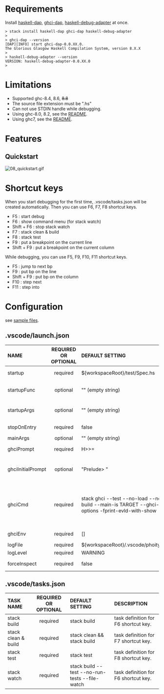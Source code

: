 
# Requirements

 Install [haskell-dap](https://hackage.haskell.org/package/haskell-dap), [ghci-dap](https://hackage.haskell.org/package/ghci-dap), [haskell-debug-adapter](https://hackage.haskell.org/package/haskell-debug-adapter) at once.

```
> stack install haskell-dap ghci-dap haskell-debug-adapter
>
> ghci-dap --version
[DAP][INFO] start ghci-dap-0.0.XX.0.
The Glorious Glasgow Haskell Compilation System, version 8.X.X
>
> haskell-debug-adapter --version
VERSION: haskell-debug-adapter-0.0.XX.0
>
```


# Limitations
* Supported ghc-8.4, 8.6, ~~8.8~~
* The source file extension must be ".hs"
* Can not use STDIN handle while debugging. 
* Using ghc-8.0, 8.2, see the [README](https://github.com/phoityne/hdx4vsc/blob/master/README_ghc86.md).
* Using ghc7, see the [README](https://github.com/phoityne/hdx4vsc/blob/master/README_ghc7.md).

  
# Features

## Quickstart
![08_quickstart.gif](https://raw.githubusercontent.com/phoityne/hdx4vsc/master/docs/08_quickstart.gif)


# Shortcut keys

When you start debugging for the first time, .vscode/tasks.json will be created automatically. Then you can use F6, F7, F8 shortcut keys.
  * F5 : start debug
  * F6 : show command menu (for stack watch)
  * Shift + F6 : stop stack watch
  * F7 : stack clean & build
  * F8 : stack test
  * F9 : put a breakpoint on the current line
  * Shift + F9 : put a breakpoint on the current column

While debugging, you can use F5, F9, F10, F11 shortcut keys.
  * F5 : jump to next bp
  * F9 : put bp on the line
  * Shift + F9 : put bp on the column
  * F10 : step next
  * F11 : step into


# Configuration

see [sample files](https://github.com/phoityne/hdx4vsc/tree/master/configs).

## __.vscode/launch.json__

|NAME|REQUIRED OR OPTIONAL|DEFAULT SETTING|DESCRIPTION|
|:--|:--:|:--|:--|
|startup|required|${workspaceRoot}/test/Spec.hs|debug startup file, will be loaded automatically.|
|startupFunc|optional|"" (empty string)|debug startup function, will be run instead of main function.|
|startupArgs|optional|"" (empty string)|arguments for startup function. set as string type.|
|stopOnEntry|required|false|stop or not after debugger launched.
|mainArgs|optional|"" (empty string)|main arguments.|
|ghciPrompt|required|H>>=|ghci command prompt string.|
|ghciInitialPrompt|optional|"Prelude> "|initial pormpt of ghci. set it when using custom prompt. e.g. set in .ghci|
|ghciCmd|required|stack ghci --test --no-load --no-build --main-is TARGET --ghci-options -fprint-evld-with-show|launch ghci command, must be Prelude module loaded. For example, "ghci -i${workspaceRoot}/src", "cabal exec -- ghci -i${workspaceRoot}/src"|
|ghciEnv|required|[]|Environment variables for ghci exectution.|
|logFile|required|${workspaceRoot}/.vscode/phoityne.log|internal log file.|
|logLevel|required|WARNING|internal log level.|
|forceInspect|required|false|Inspect scope variables force.|

## __.vscode/tasks.json__

|TASK NAME|REQUIRED OR OPTIONAL|DEFAULT SETTING|DESCRIPTION|
|:--|:--:|:--|:--|
|stack build|required|stack build|task definition for F6 shortcut key.|
|stack clean & build|required|stack clean && stack build|task definition for F7 shortcut key.|
|stack test|required|stack test|task definition for F8 shortcut key.|
|stack watch|required|stack build --test --no-run-tests --file-watch|task definition for F6 shortcut key.|
